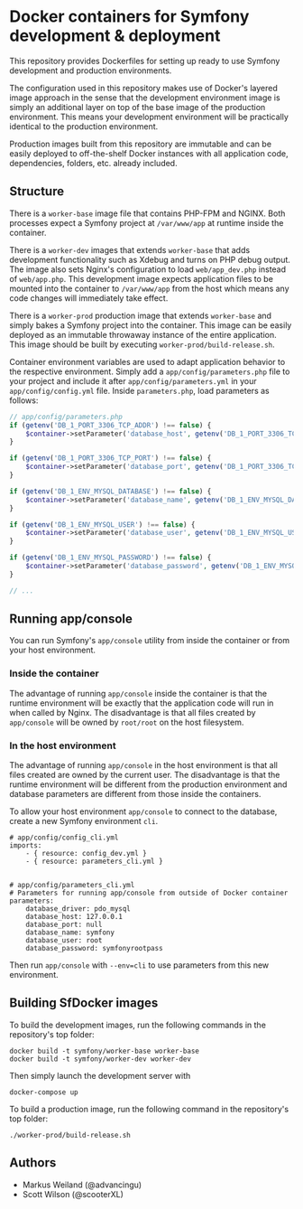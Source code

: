 Docker containers for Symfony development & deployment
======================================================

This repository provides Dockerfiles for setting up ready to use Symfony development and production environments.

The configuration used in this repository makes use of Docker's layered image approach in the sense that the development 
environment image is simply an additional layer on top of the base image of the production environment.
This means your development environment will be practically identical to the production environment.

Production images built from this repository are immutable and can be easily deployed to off-the-shelf Docker instances with 
all application code, dependencies, folders, etc. already included.

Structure
---------

There is a `worker-base` image file that contains PHP-FPM and NGINX. Both processes expect a Symfony project at
`/var/www/app` at runtime inside the container.

There is a `worker-dev` images that extends `worker-base` that adds development functionality such as Xdebug 
and turns on PHP debug output. The image also sets Nginx's configuration to load `web/app_dev.php` instead 
of `web/app.php`. This development image expects application files to be mounted into the container to 
`/var/www/app` from the host which means any code changes will immediately take effect.

There is a `worker-prod` production image that extends `worker-base` and simply bakes a Symfony project 
into the container. This image can be easily deployed as an immutable throwaway instance of the entire
application. This image should be built by executing `worker-prod/build-release.sh`.

Container environment variables are used to adapt application behavior to the respective environment.
Simply add a `app/config/parameters.php` file to your project and include it after `app/config/parameters.yml`
in your `app/config/config.yml` file. Inside `parameters.php`, load parameters as follows:

```php
// app/config/parameters.php
if (getenv('DB_1_PORT_3306_TCP_ADDR') !== false) {
    $container->setParameter('database_host', getenv('DB_1_PORT_3306_TCP_ADDR'));
}

if (getenv('DB_1_PORT_3306_TCP_PORT') !== false) {
    $container->setParameter('database_port', getenv('DB_1_PORT_3306_TCP_PORT'));
}

if (getenv('DB_1_ENV_MYSQL_DATABASE') !== false) {
    $container->setParameter('database_name', getenv('DB_1_ENV_MYSQL_DATABASE'));
}

if (getenv('DB_1_ENV_MYSQL_USER') !== false) {
    $container->setParameter('database_user', getenv('DB_1_ENV_MYSQL_USER'));
}

if (getenv('DB_1_ENV_MYSQL_PASSWORD') !== false) {
    $container->setParameter('database_password', getenv('DB_1_ENV_MYSQL_PASSWORD'));
}

// ...
```

Running app/console
-------------------

You can run Symfony's ``app/console`` utility from inside the container or from your host environment.

### Inside the container

The advantage of running ``app/console`` inside the container is that the runtime environment will be exactly that 
the application code will run in when called by Nginx. The disadvantage is that all files created by ``app/console`` 
will be owned by ``root/root`` on the host filesystem.

### In the host environment

The advantage of running ``app/console`` in the host environment is that all files created are owned by the current 
user. The disadvantage is that the runtime environment will be different from the production environment and database 
parameters are different from those inside the containers.

To allow your host environment ``app/console`` to connect to the database, create a new Symfony environment ``cli``.

    # app/config/config_cli.yml
    imports:
        - { resource: config_dev.yml }
        - { resource: parameters_cli.yml }


    # app/config/parameters_cli.yml
    # Parameters for running app/console from outside of Docker container
    parameters:
        database_driver: pdo_mysql
        database_host: 127.0.0.1
        database_port: null
        database_name: symfony
        database_user: root
        database_password: symfonyrootpass

Then run ``app/console`` with ``--env=cli`` to use parameters from this new environment.

Building SfDocker images
------------------------

To build the development images, run the following commands in the repository's top folder:

    docker build -t symfony/worker-base worker-base
    docker build -t symfony/worker-dev worker-dev

Then simply launch the development server with

    docker-compose up

To build a production image, run the following command in the repository's top folder:

    ./worker-prod/build-release.sh

Authors
-------

* Markus Weiland (@advancingu)
* Scott Wilson (@scooterXL)
